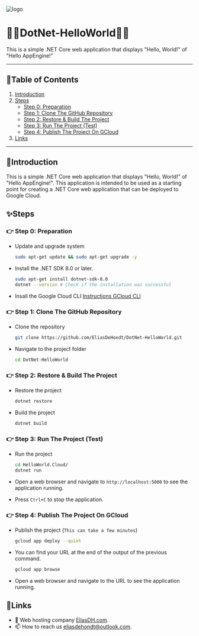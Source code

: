 ![logo](https://eliasdh.com/assets/media/images/logo-github.png)
# 💙🤍DotNet-HelloWorld🤍💙

This is a simple .NET Core web application that displays "Hello, World!" of "Hello AppEngine!"

---

## 📘Table of Contents

1. [Introduction](#introduction)
2. [Steps](#steps)
    - [Step 0: Preparation](#step-0-preparation)
    - [Step 1: Clone The GitHub Repository](#step-1-clone-the-github-repository)
    - [Step 2: Restore & Build The Project](#step-2-restore--build-the-project)
    - [Step 3: Run The Project (Test)](#step-3-run-the-project-test)
    - [Step 4: Publish The Project On GCloud](#step-4-publish-the-project-on-gcloud)
3. [Links](#links)

---

## 🖖Introduction

This is a simple .NET Core web application that displays "Hello, World!" of "Hello AppEngine!". This application is intended to be used as a starting point for creating a .NET Core web application that can be deployed to Google Cloud.

## ✨Steps

### 👉 Step 0: Preparation

- Update and upgrade system
    ```bash	
    sudo apt-get update && sudo apt-get upgrade -y
    ```

- Install the .NET SDK 8.0 or later.
    ```bash	
    sudo apt-get install dotnet-sdk-8.0
    dotnet --version # Check if the installation was successful
    ```
- Insall the Google Cloud CLI [Instructions GCloud CLI](https://github.com/EliasDeHondt/IntegrationProject1-Deployment/blob/main/Documentation/Instructions-GCloud-CLI.md)

### 👉 Step 1: Clone The GitHub Repository

- Clone the repository
    ```bash
    git clone https://github.com/EliasDeHondt/DotNet-HelloWorld.git
    ```
- Navigate to the project folder
    ```bash
    cd DotNet-HelloWorld
    ```

### 👉 Step 2: Restore & Build The Project

- Restore the project
    ```bash
    dotnet restore
    ```

- Build the project
    ```bash
    dotnet build
    ```

### 👉 Step 3: Run The Project (Test)

- Run the project
    ```bash
    cd HelloWorld.Cloud/
    dotnet run
    ```

- Open a web browser and navigate to `http://localhost:5000` to see the application running.
- Press `Ctrl+C` to stop the application.

### 👉 Step 4: Publish The Project On GCloud

- Publish the project (`This can take a few minutes`)
    ```bash
    gcloud app deploy --quiet
    ```

- You can find your URL at the end of the output of the previous command.
    ```bash
    gcloud app browse
    ```
- Open a web browser and navigate to the URL to see the application running.

## 🔗Links
- 👯 Web hosting company [EliasDH.com](https://eliasdh.com).
- 📫 How to reach us eliasdehondt@outlook.com.